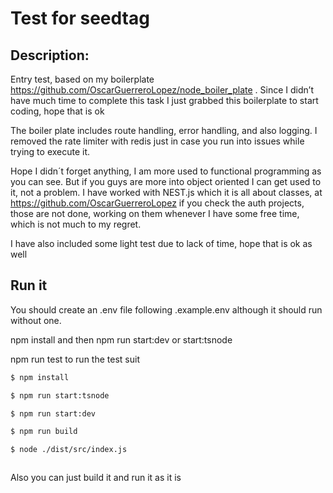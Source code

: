 # Test for seedtag

## Description:

Entry test, based on my boilerplate https://github.com/OscarGuerreroLopez/node_boiler_plate . Since I didn’t have much time to complete this task I just grabbed this boilerplate to start coding, hope that is ok

The boiler plate includes route handling, error handling, and also logging. I removed the rate limiter with redis just in case you run into issues while trying to execute it.

Hope I didn´t forget anything, I am more used to functional programming as you can see.
But if you guys are more into object oriented I can get used to it, not a problem. I have worked with NEST.js which it is all about classes, at https://github.com/OscarGuerreroLopez if you check the auth projects, those are not done, working on them whenever I have some free time, which is not much to my regret.

I have also included some light test due to lack of time, hope that is ok as well

## Run it

You should create an .env file following .example.env although it should run without one.

npm install and then npm run start:dev or start:tsnode

npm run test to run the test suit

```bash
$ npm install

$ npm run start:tsnode

$ npm run start:dev

$ npm run build

$ node ./dist/src/index.js



```

Also you can just build it and run it as it is
